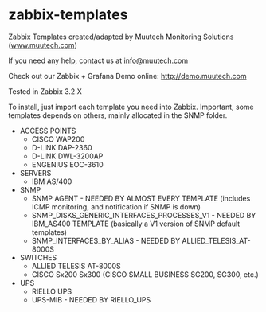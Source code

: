 # zabbix-templates
Zabbix Templates created/adapted by Muutech Monitoring Solutions (www.muutech.com)

If you need any help, contact us at info@muutech.com

Check out our Zabbix + Grafana Demo online: http://demo.muutech.com

Tested in Zabbix 3.2.X

To install, just import each template you need into Zabbix. Important, some templates depends on others, mainly allocated in the SNMP folder.

* ACCESS POINTS
  * CISCO WAP200
  * D-LINK DAP-2360
  * D-LINK DWL-3200AP
  * ENGENIUS EOC-3610
* SERVERS
  * IBM AS/400
* SNMP
  * SNMP AGENT - NEEDED BY ALMOST EVERY TEMPLATE (includes ICMP monitoring, and notification if SNMP is down)
  * SNMP_DISKS_GENERIC_INTERFACES_PROCESSES_V1 - NEEDED BY IBM_AS400 TEMPLATE (basically a V1 version of SNMP default templates)
  * SNMP_INTERFACES_BY_ALIAS - NEEDED BY ALLIED_TELESIS_AT-8000S
* SWITCHES
  * ALLIED TELESIS AT-8000S
  * CISCO Sx200 Sx300 (CISCO SMALL BUSINESS SG200, SG300, etc.)
* UPS
  * RIELLO UPS
  * UPS-MIB - NEEDED BY RIELLO_UPS
